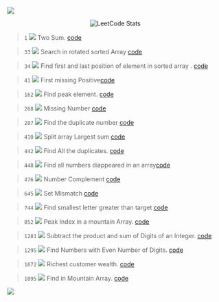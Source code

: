 <p>
 <img src="https://capsule-render.vercel.app/api?type=egg&height=120&color=0:069422,100:ecf542&text=Question%20Directory&fontAlign=48&fontAlignY=45&section=header&reversal=true&fontColor=033d13&fontSize=40"/>
</p>

<div align="center">

![LeetCode Stats](https://leetcard.jacoblin.cool/aditiiprasad?theme=dark&font=Noto%20Sans%20Bamum)
</div>

> `1`      <img src="https://img.shields.io/badge/Easy-02f212"> 
> Two Sum. <a href="code/TwoSum.java">code</a> 

> `33` <img src="https://img.shields.io/badge/Medium-e69c09">
> Search in rotated sorted Array <a href="code/RBS.java">code</a> 

> `34` <img src="https://img.shields.io/badge/Medium-e69c09">
> Find first and last position of element in sorted array . <a href="code/SearchRange.java">code</a>

> `41` <img src="https://img.shields.io/badge/Hard-fc0505">
> First missing Positive<a href="code/Missing.java">code</a>

> `162` <img src="https://img.shields.io/badge/Medium-e69c09">
> Find peak element. <a href="code/PeakElement.java">code</a>

> `268`  <img src="https://img.shields.io/badge/Easy-02f212">
>  Missing Number <a href="code/MissingNumber.java">code</a> 

> `287` <img src="https://img.shields.io/badge/Medium-e69c09">
> Find the duplicate number <a href="code/Duplicates.java">code</a>

> `410` <img src="https://img.shields.io/badge/Hard-fc0505">
> Split array Largest sum <a href="code/SplitArray.java">code</a>

> `442` <img src="https://img.shields.io/badge/Medium-e69c09">
> Find All the duplicates. <a href="code/AllDuplicates.java">code</a>

> `448` <img src="https://img.shields.io/badge/Easy-02f212">
>  Find all numbers diappeared in an array<a href="code/DisappearedNumber.java">code</a>

> `476` <img src="https://img.shields.io/badge/Easy-02f212">
> Number Complement <a href="code/FindComplement.java">code</a>

> `645`  <img src="https://img.shields.io/badge/Easy-02f212">
> Set Mismatch <a href="code/Mismatch.java">code</a>

> `744`  <img src="https://img.shields.io/badge/Easy-02f212">
> Find smallest letter greater than target <a href="code/NextGreatestLetter.java">code</a>

> `852` <img src="https://img.shields.io/badge/Medium-e69c09">
> Peak Index in a mountain Array. <a href="code/Mountain.java">code</a> 

> `1281`  <img src="https://img.shields.io/badge/Easy-02f212"> 
> Subtract the product and sum of Digits of an Integer. <a href="code/SubProductSum.java">code</a> 

> `1295`  <img src="https://img.shields.io/badge/Easy-02f212"> 
> Find Numbers with Even Number of Digits. <a href="code/EvenDigits.java">code</a> 

> `1672`   <img src="https://img.shields.io/badge/Easy-02f212"> 
> Richest customer wealth. <a href="code/MaxWealth.java">code</a> 

> `1095`   <img src="https://img.shields.io/badge/Hard-fc0505">
> Find in Mountain Array. <a href="code/SearchInMountain.java">code</a> 




<!-- <img src="https://img.shields.io/badge/Easy-02f212"> <img src="https://img.shields.io/badge/Medium-e69c09"> <img src="https://img.shields.io/badge/Hard-fc0505">  -->
<p>
 <img src="https://capsule-render.vercel.app/api?type=egg&height=120&color=0:069422,100:ecf542&fontAlign=48&fontAlignY=45&section=footer&reversal=true&fontColor=033d13&stroke=0a6b06&strokeWidth=2&descAlignY=75&descAlign=49&fontSize=60"/>
</p>

